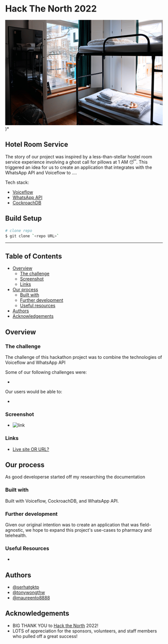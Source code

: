 # Hack The North 2022

![image of a brightly lit, hotel room  with a TV cabinet through the view of open door](/marcus-loke-WQJvWU_HZFo-unsplash.jpg))*

## Hotel Room Service

The story of our project was inspired by a less-than-stellar hostel room service experience involving a ghost call for pillows at 1 AM 😴. This triggered an idea for us to create an application that integrates with the WhatsApp API and Voiceflow to ....


Tech stack:

- [Voiceflow](https://www.voiceflow.com)
- [WhatsApp API](https://developers.facebook.com/docs/whatsapp/)
- [CockroachDB](https://www.cockroachlabs.com)

## Build Setup

```bash
# clone repo
$ git clone `<repo URL>`
```
---

## Table of Contents

- [Overview](#overview)
  - [The challenge](#the-challenge)
  - [Screenshot](#screenshot)
  - [Links](#links)
- [Our process](#our-process)
  - [Built with](#built-with)
  - [Further development](#further-development)
  - [Useful resources](#useful-resources)
- [Authors](#authors)
- [Acknowledgements](#acknowledgements)

## Overview

### The challenge

The challenge of this hackathon project was to combine the technologies of Voiceflow and WhatsApp API 

Some of our following challenges were:

- 

Our users would be able to:

- 

### Screenshot

- ![link]()

### Links

- [Live site OR URL?]()

## Our process

As good developerse started off my researching the documentation

### Built with

Built with Voiceflow, CockroachDB, and WhatsApp API.

### Further development

Given our original intention was to create an application that was field-agnostic, we hope to expand this project\'s use-cases to pharmacy and telehealth.

### Useful Resources

- 

## Authors

- [@serhatgktp](https://github.com/serhatgktp)
- [@tonywongthw](https://github.com/tonywongthw)
- [@maureento8888](https://github.com/maureento8888)

## Acknowledgements

- BIG THANK YOU to [Hack the North](https://hackthenorth.com) 2022!
- LOTS of appreciation for the sponsors, volunteers, and staff members who pulled off a great success!
